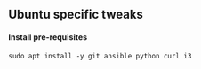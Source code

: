 ## Ubuntu specific tweaks
#### Install pre-requisites
```
sudo apt install -y git ansible python curl i3
```

